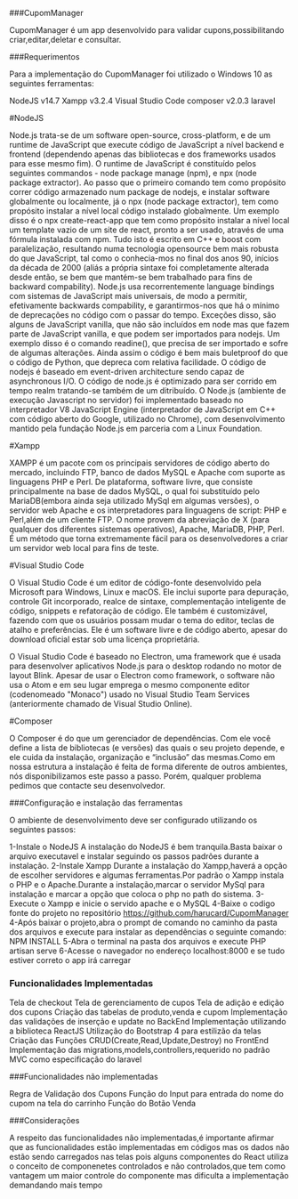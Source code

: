 ###CupomManager

CupomManager é um app desenvolvido para validar cupons,possibilitando criar,editar,deletar e consultar.

###Requerimentos

Para a implementação  do CupomManager foi utilizado o Windows 10  as seguintes ferramentas:

NodeJS v14.7
Xampp v3.2.4
Visual Studio Code
composer v2.0.3
laravel

  #NodeJS
  
  Node.js trata-se de um software open-source, cross-platform, e de um runtime de JavaScript que execute código de JavaScript a nível backend e frontend (dependendo apenas das bibliotecas e dos frameworks usados para esse mesmo fim). O runtime de JavaScript é constituído pelos seguintes commandos - node package manage (npm), e npx (node package extractor). Ao passo que o primeiro comando tem como propósito correr código armazenado num package de nodejs, e instalar software globalmente ou localmente, já o npx (node package extractor), tem como propósito instalar a nível local código instalado globalmente. Um exemplo disso é o npx create-react-app que tem como propósito instalar a nível local um template vazio de um site de react, pronto a ser usado, através de uma fórmula instalada com npm. Tudo isto é escrito em C++ e boost com paralelização, resultando numa tecnologia opensource bem mais robusta do que JavaScript, tal como o conhecia-mos no final dos anos 90, inícios da década de 2000 (aliás a própria sintaxe foi completamente alterada desde então, se bem que mantém-se bem trabalhado para fins de backward compability). Node.js usa recorrentemente language bindings com sistemas de JavaScript mais universais, de modo a permitir, efetivamente backwards compability, e garantirmos-nos que há o mínimo de deprecações no código com o passar do tempo. Exceções disso, são alguns de JavaScript vanilla, que não são incluídos em node mas que fazem parte de JavaScript vanilla, e que podem ser importados para nodejs. Um exemplo disso é o comando readine(), que precisa de ser importado e sofre de algumas alterações. Ainda assim o código é bem mais buletproof do que o código de Python, que depreca com relativa facilidade. O código de nodejs é baseado em event-driven architecture sendo capaz de asynchronous I/O. O código de node.js é optimizado para ser corrido em tempo realm tratando-se também de um ditribuído. O Node.js (ambiente de execução Javascript no servidor) foi implementado baseado no interpretador V8 JavaScript Engine (interpretador de JavaScript em C++ com código aberto do Google, utilizado no Chrome), com desenvolvimento mantido pela fundação Node.js em parceria com a Linux Foundation.
  
   #Xampp
   
   XAMPP é um pacote com os principais servidores de código aberto do mercado, incluindo FTP, banco de dados MySQL e Apache com suporte as linguagens PHP e Perl. De plataforma, software livre, que consiste principalmente na base de dados MySQL, o qual foi substituído pelo MariaDB(embora ainda seja utilizado MySql em algumas versões), o servidor web Apache e os interpretadores para linguagens de script: PHP e Perl,além de um cliente FTP. O nome provem da abreviação de X (para qualquer dos diferentes sistemas operativos), Apache, MariaDB, PHP, Perl. É um método que torna extremamente fácil para os desenvolvedores a criar um servidor web local para fins de teste.
   
   #Visual Studio Code
   
   O Visual Studio Code é um editor de código-fonte desenvolvido pela Microsoft para Windows, Linux e macOS. Ele inclui suporte para depuração, controle Git incorporado, realce de sintaxe, complementação inteligente de código, snippets e refatoração de código. Ele também é customizável, fazendo com que os usuários possam mudar o tema do editor, teclas de atalho e preferências. Ele é um software livre e de código aberto, apesar do download oficial estar sob uma licença proprietária.

O Visual Studio Code é baseado no Electron, uma framework que é usada para desenvolver aplicativos Node.js para o desktop rodando no motor de layout Blink. Apesar de usar o Electron como framework, o software não usa o Atom e em seu lugar emprega o mesmo componente editor (codenomeado "Monaco") usado no Visual Studio Team Services (anteriormente chamado de Visual Studio Online).

#Composer

O Composer é do que um gerenciador de dependências. Com ele você define a lista de bibliotecas (e versões) das quais o seu projeto depende, e ele cuida da instalação, organização e “inclusão” das mesmas.Como em nossa estrutura a instalação é feita de forma diferente de outros ambientes, nós disponibilizamos este passo a passo. Porém, qualquer problema pedimos que contacte seu desenvolvedor.

###Configuração e instalação das ferramentas
 
 O ambiente de desenvolvimento deve ser configurado utilizando os seguintes passos:
 
 1-Instale o NodeJS
   A instalação do NodeJS é bem tranquila.Basta baixar o arquivo executavel e instalar seguindo os passos padrões durante a instalação.
 2-Instale Xampp
   Durante a instalação do Xampp,haverá a opção de escolher servidores e algumas ferramentas.Por padrão o Xampp instala o PHP e o Apache.Durante a instalação,marcar o servidor      MySql para instalação e marcar a opção que coloca o php no path do sistema.
 3-Execute o Xampp e inicie o servido apache e o MySQL 
 4-Baixe o codigo fonte do projeto no repositório https://github.com/harucard/CupomManager
 4-Após baixar o projeto,abra o prompt de comando no caminho da pasta dos arquivos e execute para instalar as dependências  o seguinte comando: 
        NPM INSTALL
 5-Abra o terminal na pasta dos arquivos e execute
       PHP artisan serve
 6-Acesse o navegador no endereço localhost:8000 e se tudo estiver correto o app irá carregar
 
 ### Funcionalidades Implementadas
 
 Tela de checkout
 Tela de gerenciamento de cupos
 Tela de adição e edição dos cupons
 Criação das tabelas de produto,venda e cupom
 Implementação das validações de inserção e update no BackEnd 
 Implementação utilizando a biblioteca ReactJS
 Utilização do Bootstrap 4 para estilizão da telas
 Criação das Funções CRUD(Create,Read,Update,Destroy) no FrontEnd
 Implementação das migrations,models,controllers,requerido no padrão MVC como especificação do laravel
 
 ###Funcionalidades não implementadas
  
  Regra de Validação dos Cupons
  Função do Input para entrada do nome do cupom na tela do carrinho
  Função do Botão Venda
  
  
 ###Considerações
 
 A respeito das funcionalidades não implementadas,é importante afirmar que as funcionalidades estão implementadas em códigos mas os dados não estão sendo carregados nas telas
 pois alguns componentes do React utiliza o conceito de componenetes controlados e não controlados,que tem como vantagem um  maior controle do componente mas dificulta a implementação demandando mais tempo
 
 
 
 
 
 
 
 
 
   
 


 
   
   
